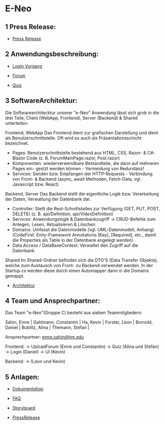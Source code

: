 # E-Neo

## 1 Press Release:

- [Press Release](https://gitlab.lrz.de/seii_sose_2021/project_c/-/blob/master/Dokumentation/LMU_TEAM_C_PR.pdf)

## 2 Anwendungsbeschreibung:

- [Login Vorgang](Dokumentation/Login_Ablauf.pdf)

- [Forum](Dokumentation/Forum_AblaufNeu.pdf)

- [Quiz](Dokumentation/Quiz_Ablauf.pdf)

## 3 SoftwareArchitektur:

Die Softwarearchitecktur unserer "e-Neo" Anwendung lässt sich grob in die drei Teile, 
Client (WebApp, Frontend), Server (Backend) & Shared unterteilen:

Frontend, WebApp
Das Frontend dient zur grafischen Darstellung und dient als Benutzerschnittstelle. 
Oft wird es auch als Präsentationsschicht bezeichnet. 

- Pages: Benutzerschnittstelle bestehend aus HTML, CSS, Razor- & C#-Blazor Code 
         (z. B. ForumMainPage.razor, Post.razor)
- Komponenten: wiederverwendbare Bestandteile, die dann auf mehreren Pages ein-
               gestzt werden können - Vermeidung von Redundanz!
- Services: Senden bzw. Empfangen der HTTP-Requests - Verbindung von Front- 
            & Backend (async, await Methoden, Fetch-Data, vgl. Javascript bzw. React)


Backend, Server
Das Backend stellt die eigentliche Logik bzw. Verarbeitung der Daten, 
Verwaltung der Datenbank dar.

- Controller: Stellt die Rest-Schnittstellen zur Verfügung (GET, PUT, POST, DELETE) 
              (z. B. api/Definition, api/VideoDefinition)
- Services: Anwendungslogik & Datenbankzugriff 
            -> CRUD-Befehle zum Anlegen, Lesen, Aktualisieren & Löschen
- Domains: Umfasst die Datenmodelle (vgl. UML-Datenmodell, Anhang)
           (CodeFirst: Enity-Framework Annotations [Key], [Required], etc.,
            damit die Properties als Table in der Datenbank angelegt werden)
- Data Access / DataBaseContext: Verwaltet den Zugriff auf die Datenbank


Shared
Im Shared-Ordner befinden sich die DTO'S (Data Transfer Objekte), welche zum Austausch von 
Front- zu Backend verwendet werden. 
In der Startup.cs werden diese durch einen Automapper dann in die Domains gemappt.


- [Architektur](Dokumentation/architecktur.pdf)

## 4 Team und Ansprechpartner:

Das Team "e-Neo"(Gruppe C) besteht aus sieben Teammitgliedern:

Sahin, Emre |
Gahlmann, Constantin |
Ha, Kevin |
Forster, Leon |
Bronold, Daniel |
Bublitz, Alina |
Themann, Stefan |

Ansprechpartner: emre.sahin@hm.edu

Frontend:
-> UploadForum (Emre und Constantin)
-> Quiz (Alina und Stefan)
-> Login (Daniel)
-> UI (Kevin)

Backend:
-> (Leon und Kevin)





## 5 Anlagen:

- [Dokumentation](https://gitlab.lrz.de/seii_sose_2021/project_c/-/tree/master/Dokumentation)


- [FAQ](https://gitlab.lrz.de/seii_sose_2021/project_c/-/blob/master/Dokumentation/LMU_TEAM_C_FAQ.pdf)


- [Storyboard](https://gitlab.lrz.de/seii_sose_2021/project_c/-/blob/master/Dokumentation/Storyboard.jpeg)


- [PressRelease](https://gitlab.lrz.de/seii_sose_2021/project_c/-/blob/master/Dokumentation/LMU_TEAM_C_PR.pdf)
